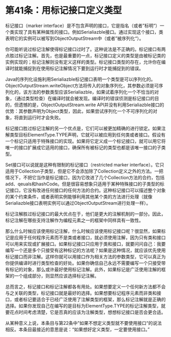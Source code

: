 # 第41条：用标记接口定义类型

标记接口（marker interface）是不包含声明的接口，它是指名（或者”标明“）一个类实现了具有某种属性的接口。例如Serialiazble接口。通过实现这个接口，类表明它的实例可以被写到ObjectOutputStream中（或者”被序列化“）。

你可能听说过标记注解使得标记接口过时了。这种说法是不正确的。标记接口有两点胜过标记注解。首先，也是最重要的一点，标记接口定义的类型是由被标记类的实例实现的；标记注解则没有定义这样的类型。标记接口类型的存在，允许你在编译时就能捕捉到在使用标记注解情况下要到运行时才能捕捉到的错误。

Java的序列化设施利用Serialiazble标记接口表明一个类型是可以序列化的。ObjectOutputStream.writeObject方法将传入的对象序列化，其参数必须是可序列化的，该方法的参数类型应该Serialiazble，如果试着序列化一个不恰当的对象，（通过类型检查）在编译时就会被发现。编译时的错误侦测是标记接口的目的，但遗憾的是，ObjectOutputStream.write API并没有利用Serialiazble接口的优势：其参数声明为Object类型，因此，如果尝试序列化一个不可序列化的对象，将直到运行时才会失败。

标记接口胜过标记注解的另一个优点是，它们可以被更加精确的进行锁定。如果注解类型目标ElementType.TYPE声明，它就可以被应用到任何类或者接口。假设有一个标记只适用于特殊接口的实现。如果将它定义成一个标记接口，就可以用它将唯一的接口扩展成它适用的接口，确保所有被标记的类型也都是该唯一接口的子类型。

Set接口可以说就是这种有限制的标记接口（restricted marker interface）。它只适用于Collection子类型，但是它不会添加除了Collection定义之外的方法。一把情况下，不把它当作是标记接口，因为它改进了几个Collection方法的合约，包括add、qeuals和hashCode。但是很容易想象只适用于某种特殊接口的子类型的标记接口，它没有改进任何接口的任何方法的合约。这种标记接口可以描述整个对象的某个约束条件，或者表明实例能够利用其他某个类的方法进行处理（就像Serialiazble接口表明实例可以通过ObjectOutputStream进行处理一样）。

标记注解胜过标记接口的最大优点在于，他们是更大的注解机制的一部分。因此，标记注解在哪些支持注解作为编程元素之一的框架中同样具有一致性。

那么什么时候应该使用标记注解，什么时候应该使用标记接口呢？很显然，如果标记是应用于任何程序元素而不是类或者接口，就必须使用注解，因为只有类和接口可以用来实现或扩展接口。如果标记接口只应用于类和接口，就要问问自己：我要编写一个还是多个只接受有这种标记的方法呢？如果是这种情况，就应该优先使用标记接口而非注解。这样你就可以用接口作为相关方法的参数类型，它可以真正为你提供编译时进行类型检查的好处。如果你确信自己永远不需要编写一个只接受带有标记的对象，那么或许最好使用标记注解。此外，如果标记是广泛使用注解的框架的一个组成部分，则显然应该选择标记注解。

总而言之，标记接口和标记注解都各有用处。如果想要定义一个任何新方法都不会与之关联的类型，标记接口就是最好的选择。如果想要标记程序元素而非类和接口，或者标记要适合于已经广泛使用了注解类型的框架，那么标记注解就是正确的选择。如果你发现自己在编写的是目标为ElementType.TYPE的标记注解类型，就要花点时间考虑清楚，它是否真的应该为注解类型，想想标记接口是否会更合适。

从某种意义上说，本条目与第22条中”如果不想定义类型就不要使用接口“的说法相反。本条目最接近的意思是说：“如果想好定义类型，一定要使用接口。”